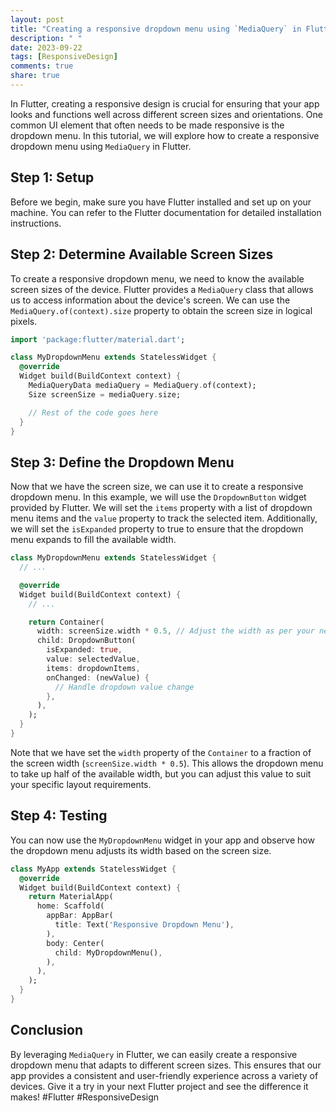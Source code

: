 ```yaml
---
layout: post
title: "Creating a responsive dropdown menu using `MediaQuery` in Flutter"
description: " "
date: 2023-09-22
tags: [ResponsiveDesign]
comments: true
share: true
---
```


In Flutter, creating a responsive design is crucial for ensuring that your app looks and functions well across different screen sizes and orientations. One common UI element that often needs to be made responsive is the dropdown menu. In this tutorial, we will explore how to create a responsive dropdown menu using `MediaQuery` in Flutter.

## Step 1: Setup

Before we begin, make sure you have Flutter installed and set up on your machine. You can refer to the Flutter documentation for detailed installation instructions.

## Step 2: Determine Available Screen Sizes

To create a responsive dropdown menu, we need to know the available screen sizes of the device. Flutter provides a `MediaQuery` class that allows us to access information about the device's screen. We can use the `MediaQuery.of(context).size` property to obtain the screen size in logical pixels.

```dart
import 'package:flutter/material.dart';

class MyDropdownMenu extends StatelessWidget {
  @override
  Widget build(BuildContext context) {
    MediaQueryData mediaQuery = MediaQuery.of(context);
    Size screenSize = mediaQuery.size;

    // Rest of the code goes here
  }
}
```

## Step 3: Define the Dropdown Menu

Now that we have the screen size, we can use it to create a responsive dropdown menu. In this example, we will use the `DropdownButton` widget provided by Flutter. We will set the `items` property with a list of dropdown menu items and the `value` property to track the selected item. Additionally, we will set the `isExpanded` property to true to ensure that the dropdown menu expands to fill the available width.

```dart
class MyDropdownMenu extends StatelessWidget {
  // ...

  @override
  Widget build(BuildContext context) {
    // ...

    return Container(
      width: screenSize.width * 0.5, // Adjust the width as per your needs
      child: DropdownButton(
        isExpanded: true,
        value: selectedValue,
        items: dropdownItems,
        onChanged: (newValue) {
          // Handle dropdown value change
        },
      ),
    );
  }
}
```

Note that we have set the `width` property of the `Container` to a fraction of the screen width (`screenSize.width * 0.5`). This allows the dropdown menu to take up half of the available width, but you can adjust this value to suit your specific layout requirements.

## Step 4: Testing

You can now use the `MyDropdownMenu` widget in your app and observe how the dropdown menu adjusts its width based on the screen size.

```dart
class MyApp extends StatelessWidget {
  @override
  Widget build(BuildContext context) {
    return MaterialApp(
      home: Scaffold(
        appBar: AppBar(
          title: Text('Responsive Dropdown Menu'),
        ),
        body: Center(
          child: MyDropdownMenu(),
        ),
      ),
    );
  }
}
```

## Conclusion

By leveraging `MediaQuery` in Flutter, we can easily create a responsive dropdown menu that adapts to different screen sizes. This ensures that our app provides a consistent and user-friendly experience across a variety of devices. Give it a try in your next Flutter project and see the difference it makes! #Flutter #ResponsiveDesign